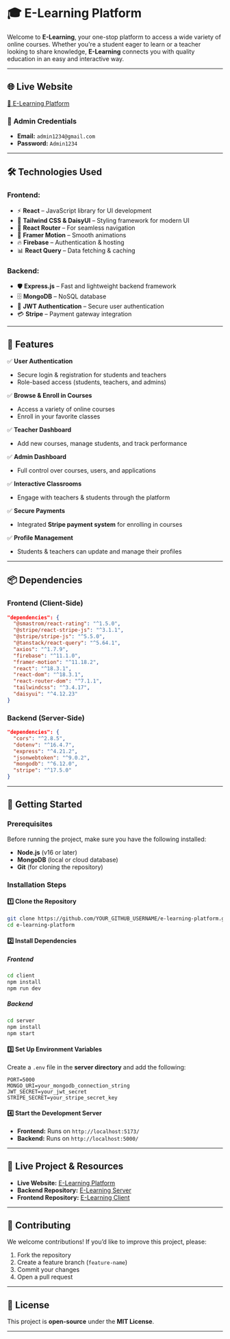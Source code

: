 
# 🎓 E-Learning Platform  

Welcome to **E-Learning**, your one-stop platform to access a wide variety of online courses. Whether you're a student eager to learn or a teacher looking to share knowledge, **E-Learning** connects you with quality education in an easy and interactive way.  

---

## 🌐 **Live Website**  
[🔗 E-Learning Platform](https://e-learning-f11fe.web.app/)  

### 🔑 **Admin Credentials**  
- **Email:** `admin1234@gmail.com`  
- **Password:** `Admin1234`  

---

## 🛠 **Technologies Used**  

### **Frontend:**  
- ⚡ **React** – JavaScript library for UI development  
- 🎨 **Tailwind CSS & DaisyUI** – Styling framework for modern UI  
- 🔄 **React Router** – For seamless navigation  
- 🚀 **Framer Motion** – Smooth animations  
- 🔥 **Firebase** – Authentication & hosting  
- 📊 **React Query** – Data fetching & caching  

### **Backend:**  
- 🛡 **Express.js** – Fast and lightweight backend framework  
- 🗄 **MongoDB** – NoSQL database  
- 🔑 **JWT Authentication** – Secure user authentication  
- 💳 **Stripe** – Payment gateway integration  

---

## 📌 **Features**  

✅ **User Authentication**  
- Secure login & registration for students and teachers  
- Role-based access (students, teachers, and admins)  

✅ **Browse & Enroll in Courses**  
- Access a variety of online courses  
- Enroll in your favorite classes  

✅ **Teacher Dashboard**  
- Add new courses, manage students, and track performance  

✅ **Admin Dashboard**  
- Full control over courses, users, and applications  

✅ **Interactive Classrooms**  
- Engage with teachers & students through the platform  

✅ **Secure Payments**  
- Integrated **Stripe payment system** for enrolling in courses  

✅ **Profile Management**  
- Students & teachers can update and manage their profiles  

---

## 📦 **Dependencies**  

### **Frontend (Client-Side)**  
```json
"dependencies": {
  "@smastrom/react-rating": "^1.5.0",
  "@stripe/react-stripe-js": "^3.1.1",
  "@stripe/stripe-js": "^5.5.0",
  "@tanstack/react-query": "^5.64.1",
  "axios": "^1.7.9",
  "firebase": "^11.1.0",
  "framer-motion": "^11.18.2",
  "react": "^18.3.1",
  "react-dom": "^18.3.1",
  "react-router-dom": "^7.1.1",
  "tailwindcss": "^3.4.17",
  "daisyui": "^4.12.23"
}
```

### **Backend (Server-Side)**  
```json
"dependencies": {
  "cors": "^2.8.5",
  "dotenv": "^16.4.7",
  "express": "^4.21.2",
  "jsonwebtoken": "^9.0.2",
  "mongodb": "^6.12.0",
  "stripe": "^17.5.0"
}
```

---

## 🚀 **Getting Started**  

### **Prerequisites**  
Before running the project, make sure you have the following installed:  
- **Node.js** (v16 or later)  
- **MongoDB** (local or cloud database)  
- **Git** (for cloning the repository)  

### **Installation Steps**  

#### **1️⃣ Clone the Repository**  
```sh
git clone https://github.com/YOUR_GITHUB_USERNAME/e-learning-platform.git
cd e-learning-platform
```

#### **2️⃣ Install Dependencies**  

##### **Frontend**  
```sh
cd client
npm install
npm run dev
```

##### **Backend**  
```sh
cd server
npm install
npm start
```

#### **3️⃣ Set Up Environment Variables**  
Create a `.env` file in the **server directory** and add the following:  
```env
PORT=5000
MONGO_URI=your_mongodb_connection_string
JWT_SECRET=your_jwt_secret
STRIPE_SECRET=your_stripe_secret_key
```

#### **4️⃣ Start the Development Server**  
- **Frontend:** Runs on `http://localhost:5173/`  
- **Backend:** Runs on `http://localhost:5000/`  

---

## 🔗 **Live Project & Resources**  
- **Live Website:** [E-Learning Platform](https://e-learning-f11fe.web.app/)  
- **Backend Repository:** [E-Learning Server](https://github.com/rizbiahmmad/e-learning-server)  
- **Frontend Repository:** [E-Learning Client](https://github.com/rizbiahmmad/e-learning-client)  

---

## 🤝 **Contributing**  
We welcome contributions! If you’d like to improve this project, please:  
1. Fork the repository  
2. Create a feature branch (`feature-name`)  
3. Commit your changes  
4. Open a pull request  

---

## 📜 **License**  
This project is **open-source** under the **MIT License**.  

---
